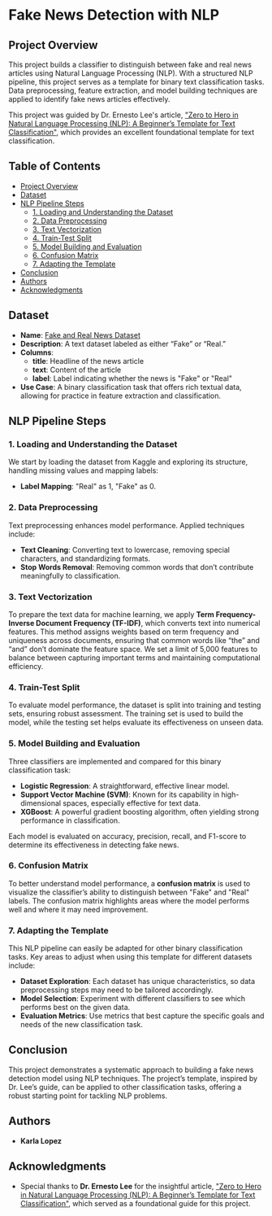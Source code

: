 # Fake News Detection with NLP

## Project Overview

This project builds a classifier to distinguish between fake and real news articles using Natural Language Processing (NLP). With a structured NLP pipeline, this project serves as a template for binary text classification tasks. Data preprocessing, feature extraction, and model building techniques are applied to identify fake news articles effectively.

This project was guided by Dr. Ernesto Lee's article, ["Zero to Hero in Natural Language Processing (NLP): A Beginner’s Template for Text Classification"](https://drlee.io/zero-to-hero-in-natural-language-processing-nlp-a-beginners-template-for-text-classification-73839ef3e2e7), which provides an excellent foundational template for text classification.

## Table of Contents
- [Project Overview](#project-overview)
- [Dataset](#dataset)
- [NLP Pipeline Steps](#nlp-pipeline-steps)
  - [1. Loading and Understanding the Dataset](#1-loading-and-understanding-the-dataset)
  - [2. Data Preprocessing](#2-data-preprocessing)
  - [3. Text Vectorization](#3-text-vectorization)
  - [4. Train-Test Split](#4-train-test-split)
  - [5. Model Building and Evaluation](#5-model-building-and-evaluation)
  - [6. Confusion Matrix](#6-confusion-matrix)
  - [7. Adapting the Template](#7-adapting-the-template)
- [Conclusion](#conclusion)
- [Authors](#authors)
- [Acknowledgments](#acknowledgments)

## Dataset

- **Name**: [Fake and Real News Dataset](https://www.kaggle.com/datasets/clmentbisaillon/fake-and-real-news-dataset)
- **Description**: A text dataset labeled as either “Fake” or “Real.”
- **Columns**:
  - **title**: Headline of the news article
  - **text**: Content of the article
  - **label**: Label indicating whether the news is "Fake" or "Real"
- **Use Case**: A binary classification task that offers rich textual data, allowing for practice in feature extraction and classification.

## NLP Pipeline Steps

### 1. Loading and Understanding the Dataset
We start by loading the dataset from Kaggle and exploring its structure, handling missing values and mapping labels:
- **Label Mapping**: "Real" as 1, "Fake" as 0.

### 2. Data Preprocessing
Text preprocessing enhances model performance. Applied techniques include:
- **Text Cleaning**: Converting text to lowercase, removing special characters, and standardizing formats.
- **Stop Words Removal**: Removing common words that don’t contribute meaningfully to classification.

### 3. Text Vectorization
To prepare the text data for machine learning, we apply **Term Frequency-Inverse Document Frequency (TF-IDF)**, which converts text into numerical features. This method assigns weights based on term frequency and uniqueness across documents, ensuring that common words like “the” and “and” don’t dominate the feature space. We set a limit of 5,000 features to balance between capturing important terms and maintaining computational efficiency.


### 4. Train-Test Split
To evaluate model performance, the dataset is split into training and testing sets, ensuring robust assessment. The training set is used to build the model, while the testing set helps evaluate its effectiveness on unseen data.

### 5. Model Building and Evaluation
Three classifiers are implemented and compared for this binary classification task:
- **Logistic Regression**: A straightforward, effective linear model.
- **Support Vector Machine (SVM)**: Known for its capability in high-dimensional spaces, especially effective for text data.
- **XGBoost**: A powerful gradient boosting algorithm, often yielding strong performance in classification.

Each model is evaluated on accuracy, precision, recall, and F1-score to determine its effectiveness in detecting fake news.

### 6. Confusion Matrix
To better understand model performance, a **confusion matrix** is used to visualize the classifier’s ability to distinguish between "Fake" and "Real" labels. The confusion matrix highlights areas where the model performs well and where it may need improvement.

### 7. Adapting the Template
This NLP pipeline can easily be adapted for other binary classification tasks. Key areas to adjust when using this template for different datasets include:
- **Dataset Exploration**: Each dataset has unique characteristics, so data preprocessing steps may need to be tailored accordingly.
- **Model Selection**: Experiment with different classifiers to see which performs best on the given data.
- **Evaluation Metrics**: Use metrics that best capture the specific goals and needs of the new classification task.

## Conclusion

This project demonstrates a systematic approach to building a fake news detection model using NLP techniques. The project’s template, inspired by Dr. Lee’s guide, can be applied to other classification tasks, offering a robust starting point for tackling NLP problems.

## Authors
- **Karla Lopez**

## Acknowledgments

- Special thanks to **Dr. Ernesto Lee** for the insightful article, ["Zero to Hero in Natural Language Processing (NLP): A Beginner’s Template for Text Classification"](https://drlee.io/zero-to-hero-in-natural-language-processing-nlp-a-beginners-template-for-text-classification-73839ef3e2e7), which served as a foundational guide for this project.
